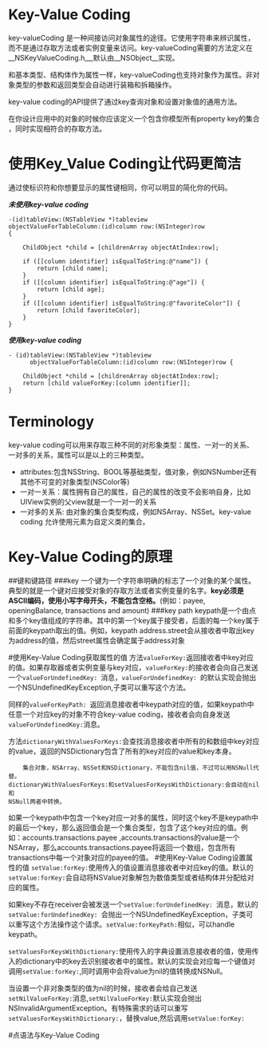 # Key-Value Coding

key-valueCoding 是一种间接访问对象属性的途径。它使用字符串来辨识属性，而不是通过存取方法或者实例变量来访问。key-valueCoding需要的方法定义在__NSKeyValueCoding.h__,默认由__NSObject__实现。

和基本类型、结构体作为属性一样，key-valueCoding也支持对象作为属性。非对象类型的参数和返回类型会自动进行装箱和拆箱操作。
  
  key-value coding的API提供了通过key查询对象和设置对象值的通用方法。

在你设计应用中的对象的时候你应该定义一个包含你模型所有property key的集合
，同时实现相符合的存取方法。

# 使用Key_Value Coding让代码更简洁

通过使标识符和你想要显示的属性键相同，你可以明显的简化你的代码。 

***未使用key-value coding***

```
-(id)tableView:(NSTableView *)tableview 
objectValueForTableColumn:(id)column row:(NSInteger)row
{

	ChildObject *child = [childrenArray objectAtIndex:row];
	
	if ([[column identifier] isEqualToString:@"name"]) {
        return [child name];
    }
    if ([[column identifier] isEqualToString:@"age"]) {
        return [child age];
    }
    if ([[column identifier] isEqualToString:@"favoriteColor"]) {
        return [child favoriteColor];
    }
}
```
 ***使用key-value coding***

```
- (id)tableView:(NSTableView *)tableview
      objectValueForTableColumn:(id)column row:(NSInteger)row {
 
    ChildObject *child = [childrenArray objectAtIndex:row];
    return [child valueForKey:[column identifier]];
}
```

# Terminology

key-value coding可以用来存取三种不同的对形象类型：属性、一对一的关系、一对多的关系，属性可以是以上的三种类型。

* attributes:包含NSString、BOOL等基础类型，值对象，例如NSNumber还有其他不可变的对象类型(NSColor等)
* 一对一关系：属性拥有自己的属性，自己的属性的改变不会影响自身，比如UIView实例的父view就是一个一对一的关系
* 一对多的关系: 由对象的集合类型构成，例如NSArray、NSSet。key-value coding 允许使用元素为自定义类的集合。

# Key-Value Coding的原理
##键和键路径
###key
一个键为一个字符串明确的标志了一个对象的某个属性。典型的就是一个键对应接受对象的存取方法或者实例变量的名字。__key必须是ASCII编码，使用小写字母开头，不能包含空格。__(例如：payee, openingBalance, transactions and amount)
###key path
keypath是一个由点和多个key值组成的字符串。其中的第一个key属于接受者，后面的每一个key属于前面的keypath取出的值。例如，keypath address.street会从接收者中取出key为address的值，然后street属性会确定属于address对象

#使用Key-Value Coding获取属性的值
方法` valueForKey: `返回接收者中key对应的值。如果存取器或者实例变量与key对应，` valueForKey: `的接收者会向自己发送一个`valueForUndefinedKey: `消息，`valueForUndefinedKey: `的默认实现会抛出一个NSUndefinedKeyException,子类可以重写这个方法。

同样的`valueForKeyPath: `返回消息接收者中keypath对应的值，如果keypath中任意一个对应key的对象不符合key-value coding，接收者会向自身发送`valueForUndefinedKey:`消息。

方法`dictionaryWithValuesForKeys:`会查找消息接收者中所有的和数组中key对应的value，返回的NSDictionary包含了所有的key对应的value和key本身。


```
	集合对象，NSArray、NSSet和NSDictionary，不能包含nil值，不过可以用NSNull代替。
dictionaryWithValuesForKeys:和setValuesForKeysWithDictionary:会自动在nil和
NSNull两者中转换。
```

如果一个keypath中包含一个key对应一对多的属性，同时这个key不是keypath中的最后一个key，那么返回值会是一个集合类型，包含了这个key对应的值。例如：accounts.transactions.payee ,accounts.transactions的value是一个NSArray，那么accounts.transactions.payee将返回一个数组，包含所有transactions中每一个对象对应的payee的值。
#使用Key-Value Coding设置属性的值
`setValue:forKey:`使用传入的值设置消息接收者中对应key的值。默认的`setValue:forKey:`会自动将NSValue对象解包为数值类型或者结构体并分配给对应的属性。

如果key不存在receiver会被发送一个`setValue:forUndefinedKey: `消息，默认的`setValue:forUndefinedKey: `会抛出一个NSUndefinedKeyException，子类可以重写这个方法操作这个请求。`setValue:forKeyPath:`相似，可以handle keypath。

`setValuesForKeysWithDictionary:`使用传入的字典设置消息接收者的值，使用传入的dictionary中的key去识别接收者中的属性。默认的实现会对应每一个键值对调用`setValue:forKey:`,同时调用中会将value为nil的值转换成NSNull。

当设置一个非对象类型的值为nil的时候，接收者会给自己发送`setNilValueForKey:`消息,`setNilValueForKey:`默认实现会抛出NSInvalidArgumentException。有特殊需求的话可以重写`setValuesForKeysWithDictionary:`，替换value,然后调用`setValue:forKey:`

#点语法与Key-Value Coding
